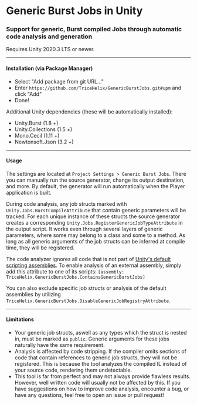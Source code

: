 # Generic Burst Jobs in Unity

### Support for generic, Burst compiled Jobs through automatic code analysis and generation
Requires Unity 2020.3 LTS or newer.

---

#### Installation (via Package Manager)
* Select "Add package from git URL..."
* Enter `https://github.com/TriceHelix/GenericBurstJobs.git#upm` and click "Add"
* Done!

Additional Unity dependencies (these will be automatically installed):
* Unity.Burst (1.8 +)
* Unity.Collections (1.5 +)
* Mono.Cecil (1.11 +)
* Newtonsoft.Json (3.2 +)

---

#### Usage

The settings are located at `Project Settings > Generic Burst Jobs`. There you can manually run the source generator, change its output destination, and more. By default, the generator will run automatically when the Player application is built.

During code analysis, any job structs marked with `Unity.Jobs.BurstCompileAttribute` that contain generic parameters will be tracked. For each unique instance of these structs the source generator creates a corresponding `Unity.Jobs.RegisterGenericJobTypeAttribute` in the output script. It works even through several layers of generic parameters, where some may belong to a class and some to a method. As long as all generic arguments of the job structs can be inferred at compile time, they will be registered.

The code analyzer ignores all code that is not part of [Unity's default scripting assemblies](https://docs.unity3d.com/Manual/ScriptCompileOrderFolders.html). To enable analysis of an external assembly, simply add this attribute to one of its scripts: `[assembly: TriceHelix.GenericBurstJobs.ContainsGenericBurstJobs]`

You can also exclude specific job structs or analysis of the default assemblies by utilizing `TriceHelix.GenericBurstJobs.DisableGenericJobRegistryAttribute`.

---

#### Limitations
* Your generic job structs, aswell as any types which the struct is nested in, must be marked as `public`. Generic arguments for these jobs naturally have the same requirement.
* Analysis is affected by code stripping. If the compiler omits sections of code that contain references to generic job structs, they will not be registered. This is because the tool analyzes the compiled IL instead of your source code, rendering them undetectable.
* This tool is far from perfect and may not always provide flawless results. However, well written code will usually not be affected by this. If you have suggestions on how to improve code analysis, encounter a bug, or have any questions, feel free to open an issue or pull request!
